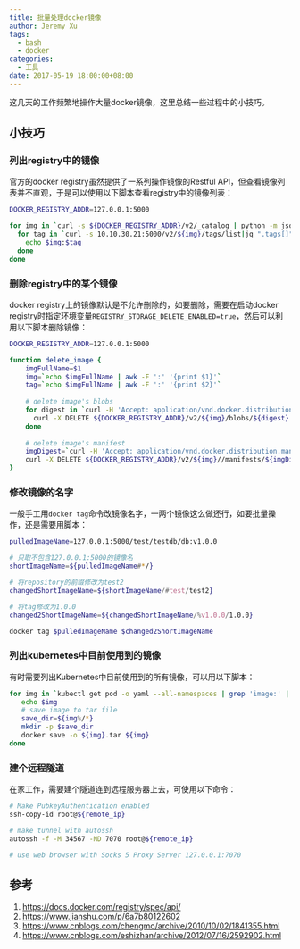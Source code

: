 ```yaml
---
title: 批量处理docker镜像
author: Jeremy Xu
tags:
  - bash
  - docker
categories:
  - 工具
date: 2017-05-19 18:00:00+08:00
---
```


这几天的工作频繁地操作大量docker镜像，这里总结一些过程中的小技巧。

## 小技巧

### 列出registry中的镜像

官方的docker registry虽然提供了一系列操作镜像的Restful API，但查看镜像列表并不直观，于是可以使用以下脚本查看registry中的镜像列表：

```bash
DOCKER_REGISTRY_ADDR=127.0.0.1:5000

for img in `curl -s ${DOCKER_REGISTRY_ADDR}/v2/_catalog | python -m json.tool | jq ".repositories[]" | tr -d '"'`; do
  for tag in `curl -s 10.10.30.21:5000/v2/${img}/tags/list|jq ".tags[]" | tr -d '"'`; do
    echo $img:$tag
  done
done
```

### 删除registry中的某个镜像

docker registry上的镜像默认是不允许删除的，如要删除，需要在启动docker registry时指定环境变量`REGISTRY_STORAGE_DELETE_ENABLED=true`，然后可以利用以下脚本删除镜像：

```bash
DOCKER_REGISTRY_ADDR=127.0.0.1:5000

function delete_image {
    imgFullName=$1
    img=`echo $imgFullName | awk -F ':' '{print $1}'`
    tag=`echo $imgFullName | awk -F ':' '{print $2}'`
    
    # delete image's blobs
    for digest in `curl -H 'Accept: application/vnd.docker.distribution.manifest.v2+json' -s ${DOCKER_REGISTRY_ADDR}/v2/${img}/manifests/${tag} | jq ".layers[].digest" | tr -d '"'`; do
      curl -X DELETE ${DOCKER_REGISTRY_ADDR}/v2/${img}/blobs/${digest}      
    done
    
    # delete image's manifest
    imgDigest=`curl -H 'Accept: application/vnd.docker.distribution.manifest.v2+json' -s ${DOCKER_REGISTRY_ADDR}/v2/${img}/manifests/${tag} | jq ".config.digest" | tr -d '"'`
    curl -X DELETE ${DOCKER_REGISTRY_ADDR}/v2/${img}//manifests/${imgDigest}
}
```

### 修改镜像的名字

一般手工用`docker tag`命令改镜像名字，一两个镜像这么做还行，如要批量操作，还是需要用脚本：

```bash
pulledImageName=127.0.0.1:5000/test/testdb/db:v1.0.0

# 只取不包含127.0.0.1:5000的镜像名
shortImageName=${pulledImageName#*/}

# 将repository的前缀修改为test2
changedShortImageName=${shortImageName/#test/test2}

# 将tag修改为1.0.0
changed2ShortImageName=${changedShortImageName/%v1.0.0/1.0.0}

docker tag $pulledImageName $changed2ShortImageName
```

### 列出kubernetes中目前使用到的镜像

有时需要列出Kubernetes中目前使用到的所有镜像，可以用以下脚本：

```bash
for img in `kubectl get pod -o yaml --all-namespaces | grep 'image:' | cut -c14- | sort | uniq`; do
   echo $img
   # save image to tar file
   save_dir=${img%/*}
   mkdir -p $save_dir
   docker save -o ${img}.tar ${img}
done
```

### 建个远程隧道

在家工作，需要建个隧道连到远程服务器上去，可使用以下命令：

```bash
# Make PubkeyAuthentication enabled
ssh-copy-id root@${remote_ip}

# make tunnel with autossh
autossh -f -M 34567 -ND 7070 root@${remote_ip}

# use web browser with Socks 5 Proxy Server 127.0.0.1:7070 
```

## 参考

1. <https://docs.docker.com/registry/spec/api/>
2. <https://www.jianshu.com/p/6a7b80122602>
3. <https://www.cnblogs.com/chengmo/archive/2010/10/02/1841355.html>
4. <https://www.cnblogs.com/eshizhan/archive/2012/07/16/2592902.html>